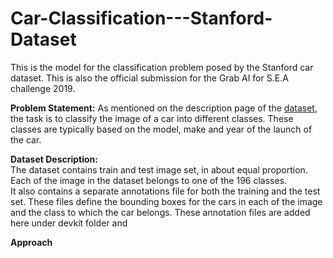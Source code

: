 # Car-Classification---Stanford-Dataset
This is the model for the classification problem posed by the Stanford  car dataset. This is also the official submission for the Grab AI for S.E.A challenge 2019.

<b>Problem Statement:</b> As mentioned on the description page of the <a href='https://ai.stanford.edu/~jkrause/cars/car_dataset.html'>dataset</a>, the task is to classify the image of a car into different classes. These classes are typically based on the model, make and year of the launch of the car.

<b>Dataset Description:</b><br>
The dataset contains train and test image set, in about equal proportion. Each of the image in the dataset belongs to one of the 196 classes. <br>
It also contains a separate annotations file for both the training and the test set. These files define the bounding boxes for the cars in each of the image and the class to which the car belongs. These annotation files are added here under devkit folder and 

<b>Approach</b>

